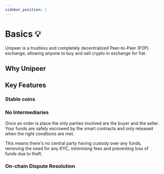 ```yaml
---
sidebar_position: 1
---
```


# Basics 💡

Unipeer is a trustless and completely decentralized Peer-to-Peer (P2P) exchange,
allowing anyone to buy and sell crypto in exchange for fiat.

## Why Unipeer

## Key Features

### Stable coins

### No Intermediaries
Once an order is place the only parties involved are the buyer and the seller.
Your funds are safely escrowed by the smart contracts and only released when
the right conditions are met.

This means there's no central party having custody over any funds, removing the
need for any KYC, minimising fees and preventing loss of funds due to theft.

### On-chain Dispute Resolution
